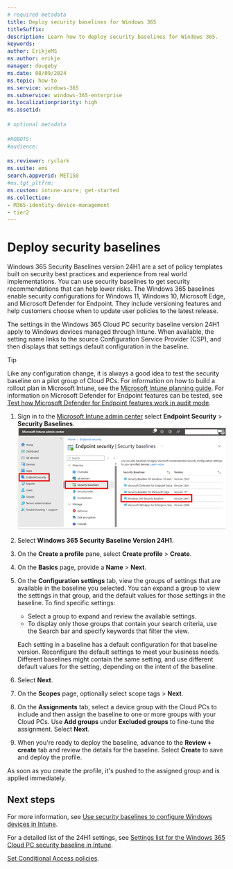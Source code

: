 ```yaml
---
# required metadata
title: Deploy security baselines for Windows 365
titleSuffix:
description: Learn how to deploy security baselines for Windows 365.
keywords:
author: ErikjeMS  
ms.author: erikje
manager: dougeby
ms.date: 08/09/2024
ms.topic: how-to
ms.service: windows-365
ms.subservice: windows-365-enterprise
ms.localizationpriority: high
ms.assetid: 

# optional metadata

#ROBOTS:
#audience:

ms.reviewer: ryclark
ms.suite: ems
search.appverid: MET150
#ms.tgt_pltfrm:
ms.custom: intune-azure; get-started
ms.collection:
- M365-identity-device-management
- tier2
---
```


# Deploy security baselines

Windows 365 Security Baselines version 24H1 are a set of policy templates built on security best practices and experience from real world implementations. You can use security baselines to get security recommendations that can help lower risks. The Windows 365 baselines enable security configurations for Windows 11, Windows 10, Microsoft Edge, and Microsoft Defender for Endpoint. They include versioning features and help customers choose when to update user policies to the latest release.

The settings in the Windows 365 Cloud PC security baseline version 24H1 apply to Windows devices managed through Intune. When available, the setting name links to the source Configuration Service Provider (CSP), and then displays that settings default configuration in the baseline.

> [!TIP]
> Like any configuration change, it is always a good idea to test the security baseline on a pilot group of Cloud PCs. For information on how to build a rollout plan in Microsoft Intune, see the [Microsoft Intune planning guide](/mem/intune-service/fundamentals/intune-planning-guide#task-5-create-a-rollout-plan). For information on Microsoft Defender for Endpoint features can be tested, see [Test how Microsoft Defender for Endpoint features work in audit mode](/microsoft-365/security/defender-endpoint/audit-windows-defender).

1. Sign in to the [Microsoft Intune admin center](https://go.microsoft.com/fwlink/?linkid=2109431) select **Endpoint Security** > **Security Baselines**.
![Screenshot of view security baselines](./media/deploy-security-baselines/view-security-baselines.png)
2. Select **Windows 365 Security Baseline Version 24H1**.
3. On the **Create a profile** pane, select **Create profile** > **Create**.
4. On the **Basics** page, provide a **Name** > **Next**.
5. On the **Configuration settings** tab, view the groups of settings that are available in the baseline you selected. You can expand a group to view the settings in that group, and the default values for those settings in the baseline. To find specific settings:
    - Select a group to expand and review the available settings.
    - To display only those groups that contain your search criteria, use the Search bar and specify keywords that filter the view.

    Each setting in a baseline has a default configuration for that baseline version. Reconfigure the default settings to meet your business needs. Different baselines might contain the same setting, and use different default values for the setting, depending on the intent of the baseline.
5. Select **Next**.
6. On the **Scopes** page, optionally select scope tags > **Next**.
7. On the **Assignments** tab, select a device group with the Cloud PCs to include and then assign the baseline to one or more groups with your Cloud PCs. Use **Add groups** under **Excluded groups** to fine-tune the assignment. Select **Next**.
8. When you're ready to deploy the baseline, advance to the **Review + create** tab and review the details for the baseline. Select **Create** to save and deploy the profile.

As soon as you create the profile, it's pushed to the assigned group and is applied immediately.

<!-- ########################## -->
## Next steps

For more information, see [Use security baselines to configure Windows devices in Intune](/mem/intune-service/protect/security-baselines).

For a detailed list of the 24H1 settings, see [Settings list for the Windows 365 Cloud PC security baseline in Intune](/mem/intune-service/protect/security-baseline-settings-windows-365?pivots=win365-24h1).

[Set Conditional Access policies](set-conditional-access-policies.md).
